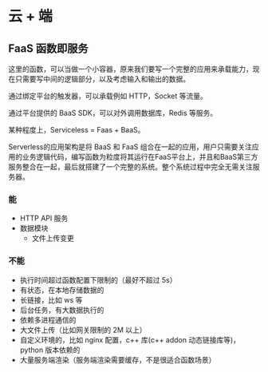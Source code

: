 # 云 + 端

## FaaS 函数即服务

这里的函数，可以当做一个小容器，原来我们要写一个完整的应用来承载能力，现在只需要写中间的逻辑部分，以及考虑输入和输出的数据。

通过绑定平台的触发器，可以承载例如 HTTP，Socket 等流量。

通过平台提供的 BaaS SDK，可以对外调用数据库，Redis 等服务。

某种程度上，Serviceless = Faas + BaaS。

Serverless的应用架构是将 BaaS 和 FaaS 组合在一起的应用，用户只需要关注应用的业务逻辑代码，编写函数为粒度将其运行在FaaS平台上，并且和BaaS第三方服务整合在一起，最后就搭建了一个完整的系统。整个系统过程中完全无需关注服务器。

### 能

- HTTP API 服务
- 数据模块
   - 文件上传变更

### 不能

- 执行时间超过函数配置下限制的（最好不超过 5s） 
- 有状态，在本地存储数据的
- 长链接，比如 ws 等
- 后台任务，有大数据执行的
- 依赖多进程通信的
- 大文件上传（比如网关限制的 2M 以上）
- 自定义环境的，比如 nginx 配置，c++ 库(c++ addon 动态链接库等)，python 版本依赖的
- 大量服务端渲染（服务端渲染需要缓存，不是很适合函数场景）
